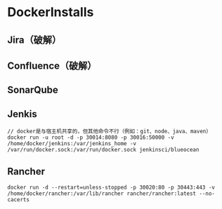 # DockerInstalls

## Jira（破解）

## Confluence（破解）

## SonarQube

## Jenkis

```
// docker是与宿主机共享的，但其他命令不行（例如：git、node、java、maven）
docker run -u root -d -p 30014:8080 -p 30016:50000 -v /home/docker/jenkins:/var/jenkins_home -v /var/run/docker.sock:/var/run/docker.sock jenkinsci/blueocean
```

## Rancher
```
docker run -d --restart=unless-stopped -p 30020:80 -p 30443:443 -v /home/docker/rancher:/var/lib/rancher rancher/rancher:latest --no-cacerts
```
